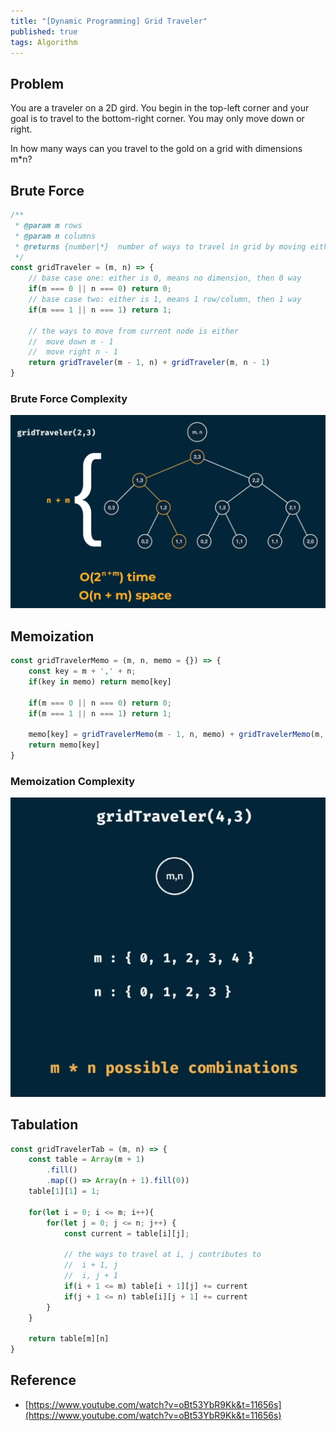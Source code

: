 ```yaml
---
title: "[Dynamic Programming] Grid Traveler"
published: true
tags: Algorithm
---
```


## Problem

You are a traveler on a 2D gird. You begin in the top-left corner and your goal
is to travel to the bottom-right corner. You may only move down or right.

In how many ways can you travel to the gold on a grid with dimensions m*n?

## Brute Force

```javascript
/**
 * @param m rows
 * @param n columns
 * @returns {number|*}  number of ways to travel in grid by moving either downward, or rightward.
 */
const gridTraveler = (m, n) => {
    // base case one: either is 0, means no dimension, then 0 way
    if(m === 0 || n === 0) return 0;
    // base case two: either is 1, means 1 row/column, then 1 way
    if(m === 1 || n === 1) return 1;

    // the ways to move from current node is either
    //  move down m - 1
    //  move right n - 1
    return gridTraveler(m - 1, n) + gridTraveler(m, n - 1)
}
```

### Brute Force Complexity

![Grid Traveler](/../../assets/dynamic-programming/grid-traveler-raw.PNG)

## Memoization

```javascript
const gridTravelerMemo = (m, n, memo = {}) => {
    const key = m + ',' + n;
    if(key in memo) return memo[key]

    if(m === 0 || n === 0) return 0;
    if(m === 1 || n === 1) return 1;

    memo[key] = gridTravelerMemo(m - 1, n, memo) + gridTravelerMemo(m, n - 1, memo)
    return memo[key]
}
```

### Memoization Complexity

![Grid Traveler](/../../assets/dynamic-programming/grid-traveler-memo.PNG)

## Tabulation

```javascript
const gridTravelerTab = (m, n) => {
    const table = Array(m + 1)
        .fill()
        .map(() => Array(n + 1).fill(0))
    table[1][1] = 1;

    for(let i = 0; i <= m; i++){
        for(let j = 0; j <= n; j++) {
            const current = table[i][j];

            // the ways to travel at i, j contributes to
            //  i + 1, j
            //  i, j + 1
            if(i + 1 <= m) table[i + 1][j] += current
            if(j + 1 <= n) table[i][j + 1] += current
        }
    }

    return table[m][n]
}
```

## Reference

- [https://www.youtube.com/watch?v=oBt53YbR9Kk&t=11656s](https://www.youtube.com/watch?v=oBt53YbR9Kk&t=11656s)
